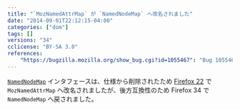 ```yaml
---
title: "`MozNamedAttrMap` が `NamedNodeMap` へ改名されました"
date: "2014-09-01T22:12:15-04:00"
categories: ["dom"]
tags: []
versions: "34"
cclicense: "BY-SA 3.0"
references:
    "https://bugzilla.mozilla.org/show_bug.cgi?id=1055467": "Bug 1055467 – Rename MozNamedAttrMap to NamedNodeMap"
---
```

[`NamedNodeMap`](https://developer.mozilla.org/ja/docs/Web/API/NamedNodeMap) インタフェースは、仕様から削除されたため [Firefox 22](http://www.fxsitecompat.com/ja/versions/22/) で `MozNamedAttrMap` へ改名されましたが、後方互換性のため Firefox 34 で `NamedNodeMap` へ戻されました。
